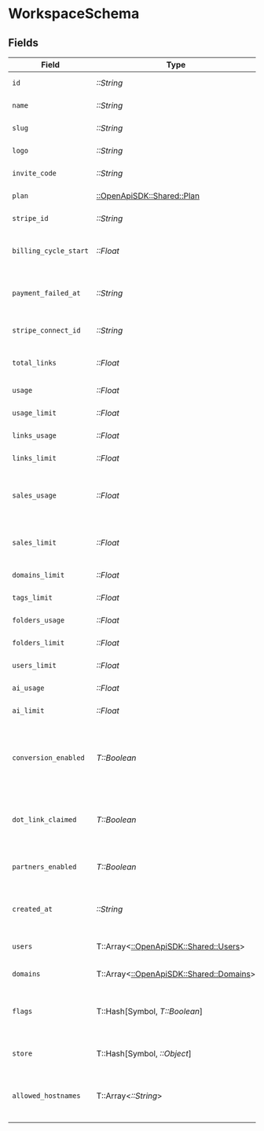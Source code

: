 # WorkspaceSchema


## Fields

| Field                                                                                                 | Type                                                                                                  | Required                                                                                              | Description                                                                                           | Example                                                                                               |
| ----------------------------------------------------------------------------------------------------- | ----------------------------------------------------------------------------------------------------- | ----------------------------------------------------------------------------------------------------- | ----------------------------------------------------------------------------------------------------- | ----------------------------------------------------------------------------------------------------- |
| `id`                                                                                                  | *::String*                                                                                            | :heavy_check_mark:                                                                                    | The unique ID of the workspace.                                                                       |                                                                                                       |
| `name`                                                                                                | *::String*                                                                                            | :heavy_check_mark:                                                                                    | The name of the workspace.                                                                            |                                                                                                       |
| `slug`                                                                                                | *::String*                                                                                            | :heavy_check_mark:                                                                                    | The slug of the workspace.                                                                            |                                                                                                       |
| `logo`                                                                                                | *::String*                                                                                            | :heavy_check_mark:                                                                                    | The logo of the workspace.                                                                            |                                                                                                       |
| `invite_code`                                                                                         | *::String*                                                                                            | :heavy_check_mark:                                                                                    | The invite code of the workspace.                                                                     |                                                                                                       |
| `plan`                                                                                                | [::OpenApiSDK::Shared::Plan](../../models/shared/plan.md)                                             | :heavy_check_mark:                                                                                    | The plan of the workspace.                                                                            |                                                                                                       |
| `stripe_id`                                                                                           | *::String*                                                                                            | :heavy_check_mark:                                                                                    | The Stripe ID of the workspace.                                                                       |                                                                                                       |
| `billing_cycle_start`                                                                                 | *::Float*                                                                                             | :heavy_check_mark:                                                                                    | The date and time when the billing cycle starts for the workspace.                                    |                                                                                                       |
| `payment_failed_at`                                                                                   | *::String*                                                                                            | :heavy_check_mark:                                                                                    | The date and time when the payment failed for the workspace.                                          |                                                                                                       |
| `stripe_connect_id`                                                                                   | *::String*                                                                                            | :heavy_check_mark:                                                                                    | The Stripe Connect ID of the workspace.                                                               |                                                                                                       |
| `total_links`                                                                                         | *::Float*                                                                                             | :heavy_check_mark:                                                                                    | The total number of links in the workspace.                                                           |                                                                                                       |
| `usage`                                                                                               | *::Float*                                                                                             | :heavy_check_mark:                                                                                    | The usage of the workspace.                                                                           |                                                                                                       |
| `usage_limit`                                                                                         | *::Float*                                                                                             | :heavy_check_mark:                                                                                    | The usage limit of the workspace.                                                                     |                                                                                                       |
| `links_usage`                                                                                         | *::Float*                                                                                             | :heavy_check_mark:                                                                                    | The links usage of the workspace.                                                                     |                                                                                                       |
| `links_limit`                                                                                         | *::Float*                                                                                             | :heavy_check_mark:                                                                                    | The links limit of the workspace.                                                                     |                                                                                                       |
| `sales_usage`                                                                                         | *::Float*                                                                                             | :heavy_check_mark:                                                                                    | The dollar amount of tracked revenue in the current billing cycle (in cents).                         |                                                                                                       |
| `sales_limit`                                                                                         | *::Float*                                                                                             | :heavy_check_mark:                                                                                    | The limit of tracked revenue in the current billing cycle (in cents).                                 |                                                                                                       |
| `domains_limit`                                                                                       | *::Float*                                                                                             | :heavy_check_mark:                                                                                    | The domains limit of the workspace.                                                                   |                                                                                                       |
| `tags_limit`                                                                                          | *::Float*                                                                                             | :heavy_check_mark:                                                                                    | The tags limit of the workspace.                                                                      |                                                                                                       |
| `folders_usage`                                                                                       | *::Float*                                                                                             | :heavy_check_mark:                                                                                    | The folders usage of the workspace.                                                                   |                                                                                                       |
| `folders_limit`                                                                                       | *::Float*                                                                                             | :heavy_check_mark:                                                                                    | The folders limit of the workspace.                                                                   |                                                                                                       |
| `users_limit`                                                                                         | *::Float*                                                                                             | :heavy_check_mark:                                                                                    | The users limit of the workspace.                                                                     |                                                                                                       |
| `ai_usage`                                                                                            | *::Float*                                                                                             | :heavy_check_mark:                                                                                    | The AI usage of the workspace.                                                                        |                                                                                                       |
| `ai_limit`                                                                                            | *::Float*                                                                                             | :heavy_check_mark:                                                                                    | The AI limit of the workspace.                                                                        |                                                                                                       |
| `conversion_enabled`                                                                                  | *T::Boolean*                                                                                          | :heavy_check_mark:                                                                                    | Whether the workspace has conversion tracking enabled automatically for new links (d.to/conversions). |                                                                                                       |
| `dot_link_claimed`                                                                                    | *T::Boolean*                                                                                          | :heavy_check_mark:                                                                                    | Whether the workspace has claimed a free .link domain. (dub.link/free)                                |                                                                                                       |
| `partners_enabled`                                                                                    | *T::Boolean*                                                                                          | :heavy_check_mark:                                                                                    | Whether the workspace has Dub Partners enabled.                                                       |                                                                                                       |
| `created_at`                                                                                          | *::String*                                                                                            | :heavy_check_mark:                                                                                    | The date and time when the workspace was created.                                                     |                                                                                                       |
| `users`                                                                                               | T::Array<[::OpenApiSDK::Shared::Users](../../models/shared/users.md)>                                 | :heavy_check_mark:                                                                                    | The role of the authenticated user in the workspace.                                                  |                                                                                                       |
| `domains`                                                                                             | T::Array<[::OpenApiSDK::Shared::Domains](../../models/shared/domains.md)>                             | :heavy_check_mark:                                                                                    | The domains of the workspace.                                                                         |                                                                                                       |
| `flags`                                                                                               | T::Hash[Symbol, *T::Boolean*]                                                                         | :heavy_minus_sign:                                                                                    | The feature flags of the workspace, indicating which features are enabled.                            |                                                                                                       |
| `store`                                                                                               | T::Hash[Symbol, *::Object*]                                                                           | :heavy_check_mark:                                                                                    | The miscellaneous key-value store of the workspace.                                                   |                                                                                                       |
| `allowed_hostnames`                                                                                   | T::Array<*::String*>                                                                                  | :heavy_check_mark:                                                                                    | Specifies hostnames permitted for client-side click tracking.                                         | [<br/>"dub.sh"<br/>]                                                                                  |